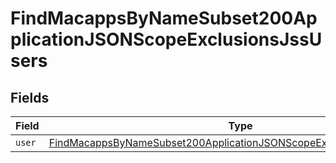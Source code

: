 # FindMacappsByNameSubset200ApplicationJSONScopeExclusionsJssUsers


## Fields

| Field                                                                                                                                                                   | Type                                                                                                                                                                    | Required                                                                                                                                                                | Description                                                                                                                                                             |
| ----------------------------------------------------------------------------------------------------------------------------------------------------------------------- | ----------------------------------------------------------------------------------------------------------------------------------------------------------------------- | ----------------------------------------------------------------------------------------------------------------------------------------------------------------------- | ----------------------------------------------------------------------------------------------------------------------------------------------------------------------- |
| `user`                                                                                                                                                                  | [FindMacappsByNameSubset200ApplicationJSONScopeExclusionsJssUsersUser](../../models/operations/findmacappsbynamesubset200applicationjsonscopeexclusionsjssusersuser.md) | :heavy_minus_sign:                                                                                                                                                      | N/A                                                                                                                                                                     |